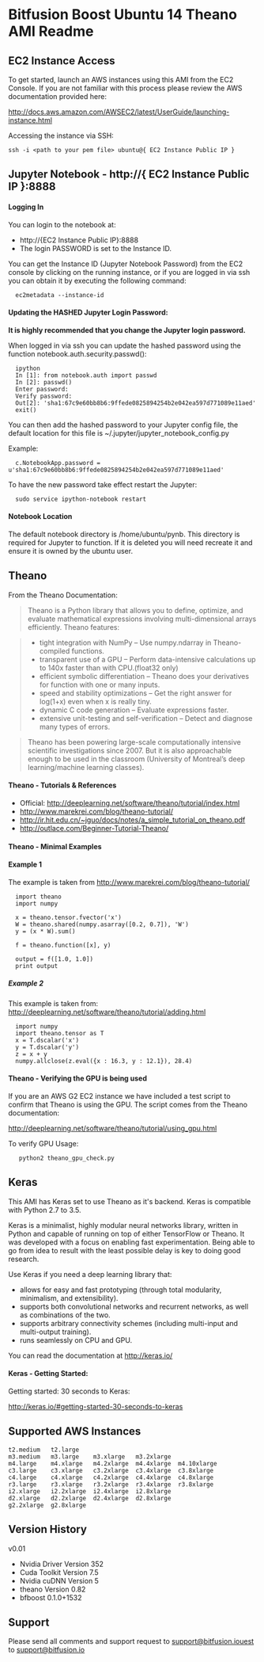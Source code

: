 
Bitfusion Boost Ubuntu 14 Theano AMI Readme
==============================================================================


EC2 Instance Access
-------------------------------------------------------------------------------

To get started, launch an AWS instances using this AMI from the EC2
Console. If you are not familiar with this process please review the AWS
documentation provided here:

http://docs.aws.amazon.com/AWSEC2/latest/UserGuide/launching-instance.html

Accessing the instance via SSH:

```
ssh -i <path to your pem file> ubuntu@{ EC2 Instance Public IP }
```

Jupyter Notebook - http://{ EC2 Instance Public IP }:8888
-------------------------------------------------------------------------------

#### Logging In

You can login to the notebook at:

  * http://{EC2 Instance Public IP}:8888
  * The login PASSWORD is set to the Instance ID.

You can get the Instance ID (Jupyter Notebook Password) from the EC2 console by
clicking on the running instance, or if you are logged in via ssh you can obtain
it by executing the following command:

```
  ec2metadata --instance-id
```


#### Updating the HASHED Jupyter Login Password:

**It is highly recommended that you change the Jupyter login password.**

When logged in via ssh you can update the hashed password using the function
notebook.auth.security.passwd():

```
  ipython
  In [1]: from notebook.auth import passwd
  In [2]: passwd()
  Enter password:
  Verify password:
  Out[2]: 'sha1:67c9e60bb8b6:9ffede0825894254b2e042ea597d771089e11aed'
  exit()
```

You can then add the hashed password to your Jupyter config file, the default
location for this file is ~/.jupyter/jupyter_notebook_config.py

Example:

```
  c.NotebookApp.password = u'sha1:67c9e60bb8b6:9ffede0825894254b2e042ea597d771089e11aed'
```

To have the new password take effect restart the Jupyter:

```
  sudo service ipython-notebook restart
```


#### Notebook Location

The default notebook directory is /home/ubuntu/pynb.  This directory is
required for Jupyter to function.  If it is deleted you will need
recreate it and ensure it is owned by the ubuntu user.

Theano
-------------------------------------------------------------------------------

From the Theano Documentation:

> Theano is a Python library that allows you to define, optimize, and evaluate mathematical expressions involving multi-dimensional arrays efficiently. Theano features:

> * tight integration with NumPy – Use numpy.ndarray in Theano-compiled functions.
> * transparent use of a GPU – Perform data-intensive calculations up to 140x faster than with CPU.(float32 only)
> * efficient symbolic differentiation – Theano does your derivatives for function with one or many inputs.
> * speed and stability optimizations – Get the right answer for log(1+x) even when x is really tiny.
> * dynamic C code generation – Evaluate expressions faster.
> * extensive unit-testing and self-verification – Detect and diagnose many types of errors.

> Theano has been powering large-scale computationally intensive scientific
> investigations since 2007. But it is also approachable enough to be used in the
> classroom (University of Montreal’s deep learning/machine learning classes).

#### Theano - Tutorials & References

* Official: http://deeplearning.net/software/theano/tutorial/index.html
* http://www.marekrei.com/blog/theano-tutorial/
* http://ir.hit.edu.cn/~jguo/docs/notes/a_simple_tutorial_on_theano.pdf
* http://outlace.com/Beginner-Tutorial-Theano/

#### Theano - Minimal Examples

#### Example 1

The example is taken from http://www.marekrei.com/blog/theano-tutorial/

```
  import theano
  import numpy

  x = theano.tensor.fvector('x')
  W = theano.shared(numpy.asarray([0.2, 0.7]), 'W')
  y = (x * W).sum()

  f = theano.function([x], y)

  output = f([1.0, 1.0])
  print output
```

##### Example 2

This example is taken from: http://deeplearning.net/software/theano/tutorial/adding.html

```
  import numpy
  import theano.tensor as T
  x = T.dscalar('x')
  y = T.dscalar('y')
  z = x + y
  numpy.allclose(z.eval({x : 16.3, y : 12.1}), 28.4)
```

#### Theano - Verifying the GPU is being used

If you are an AWS G2 EC2 instance we have included a test script to
confirm that Theano is using the GPU.  The script comes from the Theano
documentation:

  http://deeplearning.net/software/theano/tutorial/using_gpu.html


To verify GPU Usage:


```
   python2 theano_gpu_check.py
```



Keras
-------------------------------------------------------------------------------

This AMI has Keras set to use Theano as it's backend.   Keras is compatible
with Python 2.7 to 3.5.

Keras is a minimalist, highly modular neural networks library, written in
Python and capable of running on top of either TensorFlow or Theano. It was
developed with a focus on enabling fast experimentation. Being able to go from
idea to result with the least possible delay is key to doing good research.

Use Keras if you need a deep learning library that:

 * allows for easy and fast prototyping (through total modularity, minimalism, and extensibility).
 * supports both convolutional networks and recurrent networks, as well as combinations of the two.
 * supports arbitrary connectivity schemes (including multi-input and multi-output training).
 * runs seamlessly on CPU and GPU.

You can read the documentation at http://keras.io/


#### Keras - Getting Started:

Getting started: 30 seconds to Keras:

  http://keras.io/#getting-started-30-seconds-to-keras

Supported AWS Instances
-------------------------------------------------------------------------------
```
t2.medium	t2.large
m3.medium	m3.large	m3.xlarge	m3.2xlarge
m4.large	m4.xlarge	m4.2xlarge	m4.4xlarge	m4.10xlarge
c3.large	c3.xlarge	c3.2xlarge	c3.4xlarge	c3.8xlarge
c4.large	c4.xlarge	c4.2xlarge	c4.4xlarge	c4.8xlarge
r3.large	r3.xlarge	r3.2xlarge	r3.4xlarge	r3.8xlarge
i2.xlarge	i2.2xlarge	i2.4xlarge	i2.8xlarge
d2.xlarge	d2.2xlarge	d2.4xlarge	d2.8xlarge
g2.2xlarge	g2.8xlarge
```

Version History
-------------------------------------------------------------------------------


v0.01

 * Nvidia Driver Version  352
 * Cuda Toolkit Version   7.5
 * Nvidia cuDNN Version   5
 * theano Version         0.82
 * bfboost                0.1.0+1532




Support
-------------------------------------------------------------------------------

Please send all comments and support request to support@bitfusion.iouest to support@bitfusion.io

